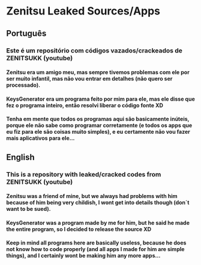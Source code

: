 # Zenitsu Leaked Sources/Apps
## Português
### Este é um repositório com códigos vazados/crackeados de ZENITSUKK (youtube)
#### Zenitsu era um amigo meu, mas sempre tivemos problemas com ele por ser muito infantil, mas não vou entrar em detalhes (não quero ser processado).
#### KeysGenerator era um programa feito por mim para ele, mas ele disse que fez o programa inteiro, então resolvi liberar o código fonte XD
#### Tenha em mente que todos os programas aqui são basicamente inúteis, porque ele não sabe como programar corretamente (e todos os apps que eu fiz para ele são coisas muito simples), e eu certamente não vou fazer mais aplicativos para ele...
## English
### This is a repository with leaked/cracked codes from ZENITSUKK (youtube)
#### Zenitsu was a friend of mine, but we always had problems with him because of him being very childish, I wont get into details though (don´t want to be sued).
#### KeysGenerator was a program made by me for him, but he said he made the entire program, so I decided to release the source XD
#### Keep in mind all programs here are basically useless, because he does not know how to code properly (and all apps I made for him are simple things), and I certainly wont be making him any more apps...
